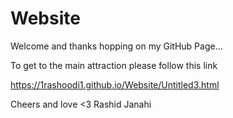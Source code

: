 # Website


Welcome and thanks hopping on my GitHub Page...

To get to the main attraction please follow this link

https://1rashoodi1.github.io/Website/Untitled3.html

Cheers and love <3
Rashid Janahi
